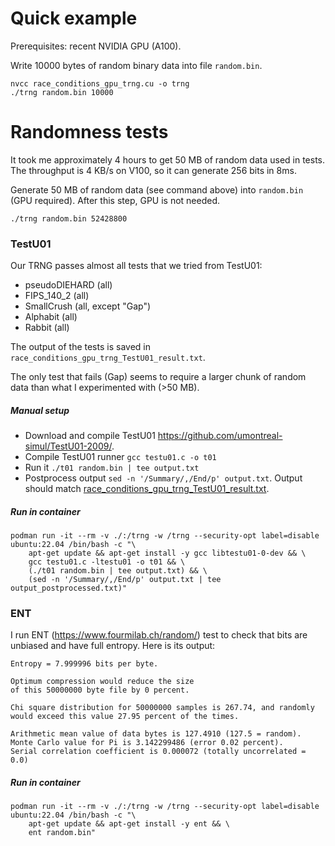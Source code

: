 # Quick example

Prerequisites: recent NVIDIA GPU (A100).

Write 10000 bytes of random binary data into file `random.bin`.

```
nvcc race_conditions_gpu_trng.cu -o trng
./trng random.bin 10000
```

# Randomness tests

It took me approximately 4 hours to get 50 MB of random data used in tests. The throughput is 4 KB/s on V100, so it can generate 256 bits in 8ms.

Generate 50 MB of random data (see command above) into `random.bin` (GPU required). After this step, GPU is not needed.
```
./trng random.bin 52428800
```

### TestU01

Our TRNG passes almost all tests that we tried from TestU01:
* pseudoDIEHARD (all)
* FIPS_140_2 (all)
* SmallCrush (all, except "Gap")
* Alphabit (all)
* Rabbit (all)

The output of the tests is saved in `race_conditions_gpu_trng_TestU01_result.txt`.

The only test that fails (Gap) seems to require a larger chunk of random data than what I experimented with (>50 MB).

##### Manual setup

* Download and compile TestU01 https://github.com/umontreal-simul/TestU01-2009/. 
* Compile TestU01 runner `gcc testu01.c -o t01` 
* Run it `./t01 random.bin | tee output.txt`
* Postprocess output `sed -n '/Summary/,/End/p' output.txt`. Output should match [race_conditions_gpu_trng_TestU01_result.txt](race_conditions_gpu_trng_TestU01_result.txt).

##### Run in container

```
podman run -it --rm -v ./:/trng -w /trng --security-opt label=disable ubuntu:22.04 /bin/bash -c "\
    apt-get update && apt-get install -y gcc libtestu01-0-dev && \
    gcc testu01.c -ltestu01 -o t01 && \
    (./t01 random.bin | tee output.txt) && \
    (sed -n '/Summary/,/End/p' output.txt | tee output_postprocessed.txt)"
```

### ENT

I run ENT (https://www.fourmilab.ch/random/) test to check that bits are unbiased and have full entropy. Here is its output:

```
Entropy = 7.999996 bits per byte.

Optimum compression would reduce the size
of this 50000000 byte file by 0 percent.

Chi square distribution for 50000000 samples is 267.74, and randomly
would exceed this value 27.95 percent of the times.

Arithmetic mean value of data bytes is 127.4910 (127.5 = random).
Monte Carlo value for Pi is 3.142299486 (error 0.02 percent).
Serial correlation coefficient is 0.000072 (totally uncorrelated = 0.0)
```

##### Run in container

```
podman run -it --rm -v ./:/trng -w /trng --security-opt label=disable ubuntu:22.04 /bin/bash -c "\
    apt-get update && apt-get install -y ent && \
    ent random.bin"
```